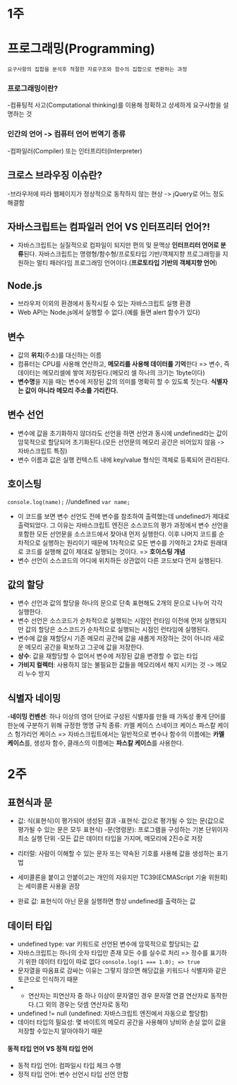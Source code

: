 # 1주

# 프로그래밍(Programming)
	요구사항의 집합을 분석후 적절한 자료구조와 함수의 집합으로 변환하는 과정


### 프로그래밍이란?
-컴퓨팅적 사고(Computational thinking)를 이용해 정확하고 상세하게 요구사항을 설명하는 것

### 인간의 언어 -> 컴퓨터 언어 번역기 종류
-컴파일러(Compiler) 또는 인터프리터(Interpreter)

## 크로스 브라우징 이슈란?
-브라우저에 따라 웹페이지가 정상적으로 동작하지 않는 현상 
    -> jQuery로 어느 정도 해결함

## 자바스크립트는 컴파일러 언어 VS 인터프리터 언어?!
- 자바스크립트는 실질적으로 컴파일이 되지만 편의 및 문맥상 **인터프리터 언어로 분류**된다.
	자바스크립트는 명령형/함수형/프로토타입 기반/객체지향 프로그래밍을 지원하는 
    멀티 패러다임 프로그래밍 언어이다.(**프로토타입 기반의 객체지향 언어**)

## Node.js
- 브라우저 이외의 환경에서 동작시킬 수 있는 자바스크립트 실행 환경
- Web API는 Node.js에서 실행할 수 없다.(예를 들면 alert 함수가 있다)

## 변수
- 값의 **위치**(주소)를 대신하는 이름
- 컴퓨터는 CPU를 사용해 연산하고, **메모리를 사용해 데이터를 기억**한다 => 변수, 즉 데이터는 메모리셀에 쌓여 저장된다.(메모리 셀 하나의 크기는 1byte이다)
- **변수명**을 지을 때는 변수에 저장된 값의 의미를 명확히 할 수 있도록 짓는다.
	**식별자는 값이 아니라 메모리 주소를 가리킨다.**

## 변수 선언
- 변수에 값을 초기화하지 않더라도 선언을 하면 선언과 동시에 undefined라는 값이 암묵적으로 할당되어 초기화된다.(모든 선언문의 메모리 공간은 비어있지 않음 -> 자바스크립트 특징)
- 변수 이름과 값은 실행 컨텍스트 내에 key/value 형식인 객체로 등록되어 관리된다.

## 호이스팅
`console.log(name);` //undefined
`var name;`
- 이 코드를 보면 변수 선언도 전에 변수를 참조하여 출력했는데 undefined가 제대로 출력되었다. 
그 이유는 자바스크립트 엔진은 소스코드의 평가 과정에서 변수 선언을 포함한 모든 선언문을 소스코드에서 찾아내 먼저 실행한다. 이후 나머지 코드를 순차적으로 실행하는 원리이기 때문에 1차적으로 모든 변수를 기억하고 2차로 원래대로 코드를 실행해 값이 제대로 실행되는 것이다. => **호이스팅 개념**
- 변수 선언이 소스코드의 어디에 위치하든 상관없이 다른 코드보다 먼저 실행된다.

## 값의 할당
- 변수 선언과 값의 할당을 하나의 문으로 단축 표현해도 2개의 문으로 나누어 각각 실행한다.
- 변수 선언은 소스코드가 순차적으로 실행되는 시점인 런타임 이전에 먼저 실행되지만 값의 할당은 소스코드가 순차적으로 실행되는 시점인 런타임에 실행된다.
- 변수에 값을 재할당시 기존 메모리 공간에 값을 새롭게 저장하는 것이 아니라 새로운 메모리 공간을 확보하고 그곳에 값을 저장한다.
- **상수**: 값을 재할당할 수 없어서 변수에 저장된 값을 변경할 수 없는 타입
- **가비지 컬렉터**: 사용하지 않는 불필요한 값들을 메모리에서 해지 시키는 것 -> 메모리 누수 방지

## 식별자 네이밍
-**네이밍 컨벤션**: 하나 이상의 영어 단어로 구성된 식별자를 만들 때 가독성 좋게 단어를 한눈에 구분하기 위해 규정한 명명 규칙
	종류:
		카멜 케이스
		스네이크 케이스
		파스칼 케이스
		헝가리언 케이스
=> 자바스크립트에서는 일반적으로 변수나 함수의 이름에는 **카멜 케이스**를, 생성자 함수, 클래스의 이름에는 **파스칼 케이스**를 사용한다.

# 2주

## 표현식과 문
- 값: 식(표현식)이 평가되어 생성된 결과
	-표현식: 값으로 평가될 수 있는 문(값으로 평가될 수 있는 문은 모두 표현식)
	-문(명령문): 프로그램을 구성하는 기본 단위이자 최소 실행 단위
	-모든 값은 데이터 타입을 가지며, 메모리에 2진수로 저장

- 리터럴: 사람이 이해할 수 있는 문자 또는 약속된 기호를 사용해 값을 생성하는 표기법

- 세미콜론을 붙이고 안붙이고는 개인의 자유지만 TC39(ECMAScript 기술 위원회)는 세미콜론 사용을 권장

- 완료 값: 표현식이 아닌 문을 실행하면 항상 undefined를 출력하는 값

## 데이터 타입
- undefined type: var 키워드로 선언된 변수에 암묵적으로 할당되는 값
- 자바스크립트는 하나의 숫자 타입만 존재
	모든 수를 실수로 처리 => 정수를 표기하기 위한 데이터 타입이 따로 없다
		`console.log(1 === 1.0); => true`
- 문자열을 따옴표로 감싸는 이유는 그렇지 않으면 해당값을 키워드나 식별자와 같은 토큰으로 인식하기 때문
- + 연산자는 피연산자 중 하나 이상이 문자열인 경우 문자열 연결 연산자로 동작한다.(그 외의 경우는 덧셈 연산자로 동작)
- undefined != null (undefined: 자바스크립트 엔진에서 자동으로 할당함)
- 데이터 타입의 필요성: 몇 바이트의 메모리 공간을 사용해야 낭비와 손실 없이 값을 저장할 수있는지 알아야하기 때문

#### 동적 타입 언어 VS 정적 타입 언어
- 동적 타입 언어: 컴파일시 타입 체크 수행
- 정적 타입 언어: 변수 선언시 타입 선언 안함
